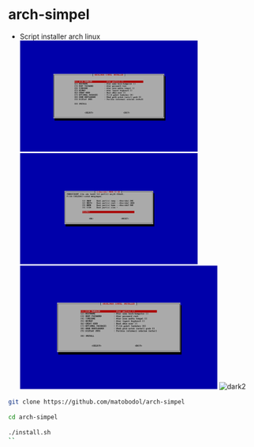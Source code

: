 # arch-simpel
* Script installer arch linux
<img src="main.png" alt="main" width="360"/> <img src="diskmanager.png" alt="diskmanager" width="360"/>
<img src="main.png" alt="dark1" width="400"/> <img src="/img/dark2.png" alt="dark2" width="400"/>
```bash
git clone https://github.com/matobodol/arch-simpel
```
```bash
cd arch-simpel
```
```bash
./install.sh
``
